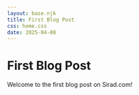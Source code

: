 ```yaml
---
layout: base.njk
title: First Blog Post
css: home.css
date: 2025-04-08
---
```


# First Blog Post

Welcome to the first blog post on Sirad.com!
